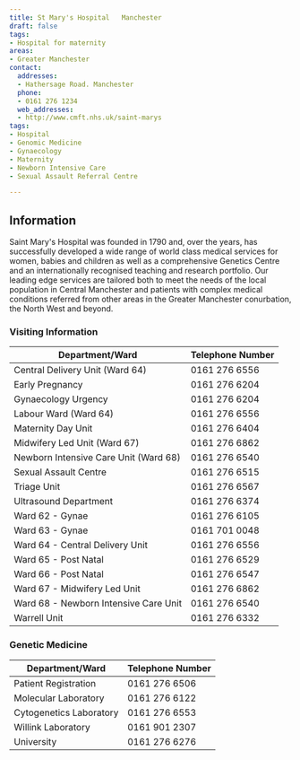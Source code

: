 ```yaml
---
title: St Mary's Hospital   Manchester
draft: false
tags:
- Hospital for maternity
areas:
- Greater Manchester
contact:
  addresses:
  - Hathersage Road. Manchester
  phone:
  - 0161 276 1234
  web_addresses:
  - http://www.cmft.nhs.uk/saint-marys
tags:
- Hospital
- Genomic Medicine
- Gynaecology
- Maternity
- Newborn Intensive Care
- Sexual Assault Referral Centre

---
```


## Information

Saint Mary's Hospital was founded in 1790 and, over the years, has successfully
developed a wide range of world class medical services for women, babies and
children as well as a comprehensive Genetics Centre and an internationally
recognised teaching and research portfolio. Our leading edge services are
tailored both to meet the needs of the local population in Central Manchester
and patients with complex medical conditions referred from other areas in the
Greater Manchester conurbation, the North West and beyond.


### Visiting Information

| Department/Ward                       | Telephone Number |
| ----------------                      | ---------------- |
| Central Delivery Unit (Ward 64)       | 0161 276 6556    |
| Early Pregnancy                       | 0161 276 6204    |
| Gynaecology Urgency                   | 0161 276 6204    |
| Labour Ward (Ward 64)                 | 0161 276 6556    |
| Maternity Day Unit                    | 0161 276 6404    |
| Midwifery Led Unit (Ward 67)          | 0161 276 6862    |
| Newborn Intensive Care Unit (Ward 68) | 0161 276 6540    |
| Sexual Assault Centre                 | 0161 276 6515    |
| Triage Unit                           | 0161 276 6567    |
| Ultrasound Department                 | 0161 276 6374    |
| Ward 62 - Gynae                       | 0161 276 6105    |
| Ward 63 - Gynae                       | 0161 701 0048    |
| Ward 64 - Central Delivery Unit       | 0161 276 6556    |
| Ward 65 - Post Natal                  | 0161 276 6529    |
| Ward 66 - Post Natal                  | 0161 276 6547    |
| Ward 67 - Midwifery Led Unit          | 0161 276 6862    |
| Ward 68 - Newborn Intensive Care Unit | 0161 276 6540    |
| Warrell Unit                          | 0161 276 6332    |

### Genetic Medicine

| Department/Ward         | Telephone Number |
| ----------------        | ---------------- |
| Patient Registration    | 0161 276 6506    |
| Molecular Laboratory    | 0161 276 6122    |
| Cytogenetics Laboratory | 0161 276 6553    |
| Willink Laboratory      | 0161 901 2307    |
| University              | 0161 276 6276    |
